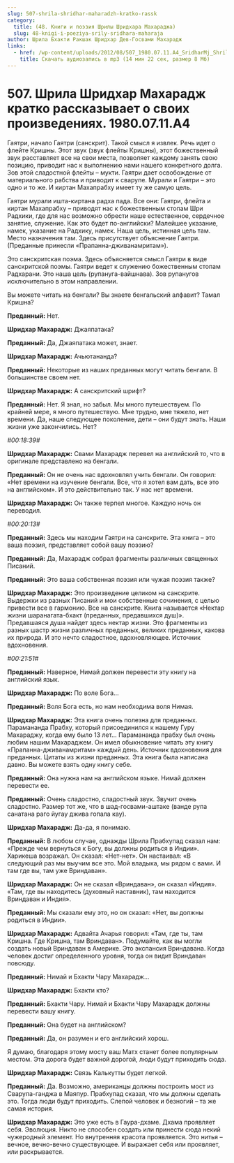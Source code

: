 ```yaml
---
slug: 507-shrila-shridhar-maharadzh-kratko-rassk
category:
  title: (48. Книги и поэзия Шрилы Шридхара Махараджа)
  slug: 48-knigi-i-poeziya-srily-sridhara-maharaja
author: Шрила Бхакти Ракшак Шридхар Дев-Госвами Махарадж
links:
  - href: /wp-content/uploads/2012/08/507_1980.07.11.A4_SridharMj_Shrila_Sridhar_Maharaj_kratko_rasskazyvayet_o_svoih_proizvedeniyah.mp3
    title: Скачать аудиозапись в mp3 (14 мин 22 сек, размер 8 Мб)
---
```


# 507. Шрила Шридхар Махарадж кратко рассказывает о своих произведениях. 1980.07.11.A4

Гаятри, начало Гаятри (санскрит). Такой смысл я извлек. Речь идет о флейте Кришны. Этот звук (звук флейты Кришны), этот божественный звук расставляет все на свои места, позволяет каждому занять свою позицию, приводит нас к выполнению нами нашего конкретного долга. Зов этой сладостной флейты – мукти. Гаятри дает освобождение от материального рабства и приводит к сварупе. Мурали и Гаятри – это одно и то же. И киртан Махапрабху имеет ту же самую цель.

Гаятри мурали ишта-киртана радха пада. Все они: Гаятри, флейта и киртан Махапрабху – приводят нас к божественным стопам Шри Радхики, где для нас возможно обрести наше естественное, сердечное занятие, служение. Как это будет по-английски? Малейшее указание, намек, указание на Радхику, намек. Наша цель, истинная цель там. Место назначения там. Здесь присутствует объяснение Гаятри. (Преданные принесли «Прапанна-дживанамритам»).

Это санскритская поэма. Здесь объясняется смысл Гаятри в виде санскритской поэмы. Гаятри ведет к служению божественным стопам Радхарани. Это наша цель (рупануга-вайшнава). Зов рупанугов исключительно в этом направлении.

Вы можете читать на бенгали? Вы знаете бенгальский алфавит? Тамал Кришна?

**Преданный:** Нет.

**Шридхар Махарадж:** Джаяпатака?

**Преданный:** Да, Джаяпатака может, знает.

**Шридхар Махарадж:** Ачьютананда?

**Преданный:** Некоторые из наших преданных могут читать бенгали. В большинстве своем нет.

**Шридхар Махарадж:** А санскритский шрифт?

**Преданный:** Нет. Я знал, но забыл. Мы много путешествуем. По крайней мере, я много путешествую. Мне трудно, мне тяжело, нет времени. Да, наше следующее поколение, дети – они будут знать. Наши жизни уже закончились. Нет?

*#00:18:39#*

**Шридхар Махарадж:** Свами Махарадж перевел на английский то, что в оригинале представлено на бенгали.

**Преданный:** Он не очень нас вдохновлял учить бенгали. Он говорил: «Нет времени на изучение бенгали. Все, что я хотел вам дать, все это на английском». И это действительно так. У нас нет времени.

**Шридхар Махарадж:** Он также терпел многое. Каждую ночь он переводил.

*#00:20:13#*

**Преданный:** Здесь мы находим Гаятри на санскрите. Эта книга – это ваша поэзия, представляет собой вашу поэзию?

**Преданный:** Да, Махарадж собрал фрагменты различных священных Писаний.

**Преданный:** Это ваша собственная поэзия или чужая поэзия также?

**Шридхар Махарадж:** Это произведение целиком на санскрите. Выдержки из разных Писаний и мои собственные сочинения, с целью привести все в гармонию. Все на санскрите. Книга называется «Нектар жизни шаранагата-бхакт (преданных, предавшихся душ)». Предавшаяся душа найдет здесь нектар жизни. Это фрагменты из разных шастр жизни различных преданных, великих преданных, какова их природа. И это нечто сладостное, вдохновляющее. Источник вдохновения.

*#00:21:51#*

**Преданный:** Наверное, Нимай должен перевести эту книгу на английский язык.

**Шридхар Махарадж:** По воле Бога…

**Преданный:** Воля Бога есть, но нам необходима воля Нимая.

**Шридхар Махарадж:** Эта книга очень полезна для преданных. Парамананда Прабху, который присоединился к нашему Гуру Махараджу, когда ему было 13 лет… Парамананда прабху был очень любим нашим Махараджем. Он имел обыкновение читать эту книгу «Прапанна-дживанамритам» каждый день. Источник вдохновения для преданных. Цитаты из жизни преданных. Эта книга была написана давно. Вы можете взять одну книгу себе.

**Преданный:** Она нужна нам на английском языке. Нимай должен перевести ее.

**Преданный:** Очень сладостно, сладостный звук. Звучит очень сладостно. Размер тот же, что в шад-госвами-аштаке (ванде рупа санатана раго йугау джива гопала кау).

**Шридхар Махарадж:** Да-да, я понимаю.

**Преданный:** В любом случае, однажды Шрила Прабхупад сказал нам: «Прежде чем вернуться к Богу, вы должны родиться в Индии». Харикеша возражал. Он сказал: «Нет-нет». Он настаивал: «В следующий раз мы выучим все это. Мой владыка, мы рядом с вами. И там где вы, там уже Вриндаван».

**Шридхар Махарадж:** Он не сказал «Вриндаван», он сказал «Индия». «Там, где вы находитесь (духовный наставник), там находится Вриндаван и Индия».

**Преданный:** Мы сказали ему это, но он сказал: «Нет, вы должны родиться в Индии».

**Шридхар Махарадж:** Адвайта Ачарья говорил: «Там, где ты, там Кришна. Где Кришна, там Вриндаван». Подумайте, как вы могли создать новый Вриндаван в Америке. Это экспансия Вриндавана. Когда человек достиг определенного уровня, тогда он видит Вриндаван повсюду.

**Преданный:** Нимай и Бхакти Чару Махарадж…

**Шридхар Махарадж:** Бхакти кто?

**Преданный:** Бхакти Чару. Нимай и Бхакти Чару Махарадж должны перевести вашу книгу.

**Преданный:** Она будет на английском?

**Преданный:** Да, он разумен и его английский хорош.

Я думаю, благодаря этому мосту ваш Матх станет более популярным местом. Эта дорога будет важной дорогой, люди будут приходить сюда.

**Шридхар Махарадж:** Связь Калькутты будет легкой.

**Преданный:** Да. Возможно, американцы должны построить мост из Сварупа-ганджа в Маяпур. Прабхупад сказал, что мы должны сделать это. Тогда люди будут приходить. Слепой человек и безногий – та же самая история.

**Шридхар Махарадж:** Это уже есть в Гаура-дхаме. Дхама проявляет себя. Эволюция. Никто не способен создать или принести сюда некий чужеродный элемент. Но внутренняя красота проявляется. Это нитья – вечное, вечно-вечно существующее. И выражает себя или проявляет, или раскрывается.

